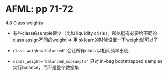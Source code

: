 # AFML: pp 71-72

4.8 Class weights

- 有些class的sample很少（比如 liquidity crisis），所以挺有必要给不同的class assign不同的weight => 用 sklearn的时候设置一下weight就可以了

- `class_weight='balanced'` 会让所有class 以相同频率出现
- `class_weight='balanced_subsample'` 只对 in-bag bootstrapped samples 实行balance，而不是整个数据集  
